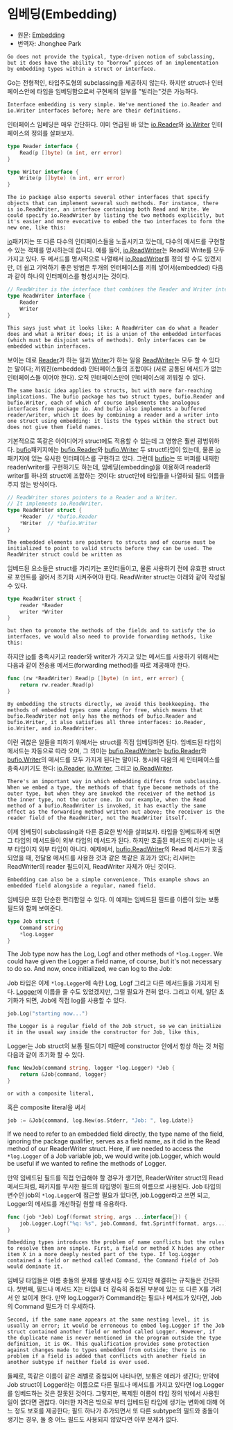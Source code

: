 # 임베딩(Embedding)

* 원문: [Embedding](https://golang.org/doc/effective_go.html#embedding)
* 번역자: Jhonghee Park

`Go does not provide the typical, type-driven notion of subclassing, but it does have the ability to “borrow” pieces of an implementation by embedding types within a struct or interface.`

Go는 전형적인, 타입주도형의 subclassing을 제공하지 않는다. 하지만 struct나 인터페이스안에 타입을 임베딩함으로써 구현체의 일부를 "빌리는"것은 가능하다.

`Interface embedding is very simple. We've mentioned the io.Reader and io.Writer interfaces before; here are their definitions.`

인터페이스 임베딩은 매우 간단하다. 이미 언급된 바 있는 [io.Reader](https://godoc.org/io#Reader)와 [io.Writer](https://godoc.org/io#Writer) 인터페이스의 정의를 살펴보자.

```go
type Reader interface {
    Read(p []byte) (n int, err error)
}

type Writer interface {
    Write(p []byte) (n int, err error)
}
```

`The io package also exports several other interfaces that specify objects that can implement several such methods. For instance, there is io.ReadWriter, an interface containing both Read and Write. We could specify io.ReadWriter by listing the two methods explicitly, but it's easier and more evocative to embed the two interfaces to form the new one, like this:`

[io](https://godoc.org/io)패키지는 또 다른 다수의 인터페이스들을 노출시키고 있는데, 다수의 메서드를 구현할 수 있는 객체를 명시하는데 씁니다. 예를 들어, [io.ReadWriter](https://godoc.org/io#ReadWriter)는 Read와 Write를 모두 가지고 있다. 두 메서드를 명시적으로 나열해서 [io.ReadWriter](https://godoc.org/io#ReadWriter)를 정의 할 수도 있겠지만, 더 쉽고 기억하기 좋은 방법은 두개의 인터페이스를 끼워 넣어서(embedded) 다음과 같이 하나의 인터페이스를 형성시키는 것이다.

```go
// ReadWriter is the interface that combines the Reader and Writer interfaces.
type ReadWriter interface {
    Reader
    Writer
}
```

`This says just what it looks like: A ReadWriter can do what a Reader does and what a Writer does; it is a union of the embedded interfaces (which must be disjoint sets of methods). Only interfaces can be embedded within interfaces.`

보이는 데로 [Reader](https://godoc.org/io#Reader)가 하는 일과 [Writer](https://godoc.org/io#Writer)가 하는 일을 [ReadWriter](https://godoc.org/io#ReadWriter)는 모두 할 수 있다는 말이다; 끼워진(embedded) 인터페이스들의 조합이다 (서로 공통된 메서드가 없는 인터페이스들 이어야 한다). 오직 인터페이스만이 인터페이스에 끼워질 수 있다.

`The same basic idea applies to structs, but with more far-reaching implications. The bufio package has two struct types, bufio.Reader and bufio.Writer, each of which of course implements the analogous interfaces from package io. And bufio also implements a buffered reader/writer, which it does by combining a reader and a writer into one struct using embedding: it lists the types within the struct but does not give them field names.`

기본적으로 똑같은 아이디어가 struct에도 적용할 수 있는데 그 영향은 훨씬 광범위하다. [bufio](https://godoc.org/bufio)패키지에는 [bufio.Reader](https://godoc.org/bufio#Reader)와 [bufio.Writer](https://godoc.org/bufio#Writer) 두 struct타입이 있는데, 물론 [io](https://godoc.org/io)패키지에 있는 유사한 인터페이스를 구현하고 있다. 그런데 [bufio](https://godoc.org/bufio)는 또 버퍼를 내재한 reader/writer를 구현하기도 하는데, 임베딩(embedding)을 이용하여 reader와 writer를 하나의 struct에 조합하는 것이다: struct안에 타입들을 나열하되 필드 이름을 주지 않는 방식이다.

```go
// ReadWriter stores pointers to a Reader and a Writer.
// It implements io.ReadWriter.
type ReadWriter struct {
    *Reader  // *bufio.Reader
    *Writer  // *bufio.Writer
}
```

`The embedded elements are pointers to structs and of course must be initialized to point to valid structs before they can be used. The ReadWriter struct could be written as`

임베드된 요소들은 struct를 가리키는 포인터들이고, 물론 사용하기 전에 유효한 struct로 포인트를 걸어서 초기화 시켜주어야 한다. ReadWriter struct는 아래와 같이 작성될 수 있다.

```go
type ReadWriter struct {
    reader *Reader
    writer *Writer
}
```

`but then to promote the methods of the fields and to satisfy the io interfaces, we would also need to provide forwarding methods, like this:`

하지만 [io](https://godoc.org/io)를 충족시키고 reader와 writer가 가지고 있는 메서드를 사용하기 위해서는 다음과 같이 전송용 메서드(forwarding method)를 따로 제공해야 한다.

```go
func (rw *ReadWriter) Read(p []byte) (n int, err error) {
    return rw.reader.Read(p)
}
```

`By embedding the structs directly, we avoid this bookkeeping. The methods of embedded types come along for free, which means that bufio.ReadWriter not only has the methods of bufio.Reader and bufio.Writer, it also satisfies all three interfaces: io.Reader, io.Writer, and io.ReadWriter.`

이런 귀찮은 일들을 피하기 위해서는 struct를 직접 임베딩하면 된다. 임베드된 타입의 메서드는 자동으로 따라 오며, 그 의미는 [bufio.ReadWriter](https://godoc.org/bufio#ReadWriter)는 [bufio.Reader](https://godoc.org/bufio#Reader)와 [bufio.Writer](https://godoc.org/bufio#Writer)의 메서드를 모두 가지게 된다는 말이다. 동시에 다음의 세 인터페이스를 충족시키기도 한다: [io.Reader](https://godoc.org/io#Reader), [io.Writer](https://godoc.org/io#Writer), 그리고 [io.ReadWriter](https://godoc.org/io#ReadWriter).

`There's an important way in which embedding differs from subclassing. When we embed a type, the methods of that type become methods of the outer type, but when they are invoked the receiver of the method is the inner type, not the outer one. In our example, when the Read method of a bufio.ReadWriter is invoked, it has exactly the same effect as the forwarding method written out above; the receiver is the reader field of the ReadWriter, not the ReadWriter itself.`

이제 임베딩이 subclassing과 다른 중요한 방식을 살펴보자. 타입을 임베드하게 되면 그 타입의 메서드들이 외부 타입의 메서드가 된다. 하지만 호출된 메서드의 리시버는 내부 타입이지 외부 타입이 아니다. 예제에서, [bufio.ReadWriter](https://godoc.org/bufio.ReadWriter)의 Read 메서드가 호출되었을 때, 전달용 메서드를 사용한 것과 같은 똑같은 효과가 있다; 리시버는 ReadWriter의 reader 필드이지, ReadWriter 자체가 아닌 것이다.

`Embedding can also be a simple convenience. This example shows an embedded field alongside a regular, named field.`

임베딩은 또한 단순한 편리함일 수 있다. 이 예제는 임베드된 필드를 이름이 있는 보통 필드와 함께 보여준다.

```go
type Job struct {
    Command string
    *log.Logger
}
```

The Job type now has the Log, Logf and other methods of `*log.Logger`. We could have given the Logger a field name, of course, but it's not necessary to do so. And now, once initialized, we can log to the Job:

Job 타입은 이제 `*log.Logger`에 속한 Log, Logf 그리고 다른 메서드들을 가지게 된다. [Logger](https://godoc.org/log#Logger)에 이름을 줄 수도 있었겠지만, 그럴 필요가 전혀 없다. 그리고 이제, 일단 초기화가 되면, Job에 직접 log를 사용할 수 있다.

```go
job.Log("starting now...")
```

`The Logger is a regular field of the Job struct, so we can initialize it in the usual way inside the constructor for Job, like this,`

Logger는 Job struct의 보통 필드이기 때문에 constructor 안에서 항상 하는 것 처럼 다음과 같이 초기화 할 수 있다.

```go
func NewJob(command string, logger *log.Logger) *Job {
    return &Job{command, logger}
}
```

`or with a composite literal,`

혹은 composite literal을 써서

```go
job := &Job{command, log.New(os.Stderr, "Job: ", log.Ldate)}
```

If we need to refer to an embedded field directly, the type name of the field, ignoring the package qualifier, serves as a field name, as it did in the Read method of our ReaderWriter struct. Here, if we needed to access the `*log.Logger` of a Job variable job, we would write job.Logger, which would be useful if we wanted to refine the methods of Logger.

만약 임베드된 필드를 직접 언급해야 할 경우가 생기면, ReaderWriter struct의 Read 메서드처럼, 패키지를 무시한 필드의 타입명이 필드의 이름으로 사용된다. Job 타입의 변수인 job의 `*log.Logger`에 접근할 필요가 있다면, job.Logger라고 쓰면 되고, Logger의 메서드를 개선하길 원할 때 유용하다.

```go
func (job *Job) Logf(format string, args ...interface{}) {
    job.Logger.Logf("%q: %s", job.Command, fmt.Sprintf(format, args...))
}
```

`Embedding types introduces the problem of name conflicts but the rules to resolve them are simple. First, a field or method X hides any other item X in a more deeply nested part of the type. If log.Logger contained a field or method called Command, the Command field of Job would dominate it.`

임베딩 타입들은 이름 충돌의 문제를 발생시킬 수도 있지만 해결하는 규칙들은 간단하다. 첫번째, 필드나 메서드 X는 타입내 더 깊숙히 중첩된 부분에 있는 또 다른 X를 가려서 안 보이게 한다. 만약 log.Logger가 Command라는 필드나 메서드가 있다면, Job의 Command 필드가 더 우세하다.

`Second, if the same name appears at the same nesting level, it is usually an error; it would be erroneous to embed log.Logger if the Job struct contained another field or method called Logger. However, if the duplicate name is never mentioned in the program outside the type definition, it is OK. This qualification provides some protection against changes made to types embedded from outside; there is no problem if a field is added that conflicts with another field in another subtype if neither field is ever used.`

둘째로, 똑같은 이름이 같은 레벨로 중첩되어 나타나면, 보통은 에러가 생긴다; 만약에 Job struct이 Logger라는 이름으로 다른 필드나 메서드를 가지고 있다면 log.Logger를 임베드하는 것은 잘못된 것이다. 그렇지만, 복제된 이름이 타입 정의 밖에서 사용된 일이 없다면 괜찮다. 이러한 자격은 밖으로 부터 임베드된 타입에 생기는 변화에 대해 어느 정도 보호를 제공한다; 필드 하나가 추가되면서 또 다른 subtype의 필드와 충돌이 생기는 경우, 둘 중 어느 필드도 사용되지 않았다면 아무 문제가 없다.
